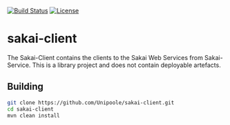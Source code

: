 [![Build Status](https://travis-ci.org/Unipoole/sakai-client.svg?branch=master)](https://travis-ci.org/Unipoole/sakai-client)
[![License](https://img.shields.io/badge/License-ECL%202.0-blue.svg)](https://opensource.org/licenses/ECL-2.0)
# sakai-client
The Sakai-Client contains the clients to the Sakai Web Services from Sakai-Service.
This is a library project and does not contain deployable artefacts.

## Building
```bash
git clone https://github.com/Unipoole/sakai-client.git
cd sakai-client
mvn clean install
```
